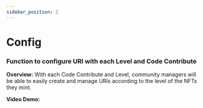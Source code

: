 ```yaml
---
sidebar_position: 2
---
```


# Config

### Function to configure URI with each Level and Code Contribute

**Overview:**
With each Code Contribute and Level, community managers will be able to easily create and manage URIs according to the level of the NFTs they mint.

**Video Demo:**